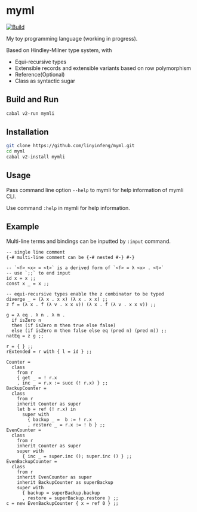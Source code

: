 # myml

[![Build](https://github.com/linyinfeng/myml/workflows/Build/badge.svg)](https://github.com/linyinfeng/myml/actions?query=workflow:Build+branch:master)

My toy programming language (working in progress).

Based on Hindley-Milner type system, with

* Equi-recursive types
* Extensible records and extensible variants based on row polymorphism
* Reference(Optional)
* Class as syntactic sugar

## Build and Run

```bash
cabal v2-run mymli
```

## Installation

```bash
git clone https://github.com/linyinfeng/myml.git
cd myml
cabal v2-install mymli
```

## Usage

Pass command line option `--help` to mymli for help information of mymli CLI.

Use command `:help` in mymli for help information.

## Example

Multi-line terms and bindings can be inputted by `:input` command.

```text
-- single line comment
{-# multi-line comment can be {-# nested #-} #-}

-- `<f> <x> = <t>` is a derived form of `<f> = λ <x> . <t>`
-- use `;;` to end input
id x = x ;;
const x _ = x ;;

-- equi-recursive types enable the z combinator to be typed
diverge _ = (λ x . x x) (λ x . x x) ;;
z f = (λ x . f (λ v . x x v)) (λ x . f (λ v . x x v)) ;;

g = λ eq . λ n . λ m .
  if isZero n
  then (if isZero m then true else false)
  else (if isZero m then false else eq (pred n) (pred m)) ;;
natEq = z g ;;

r = { } ;;
rExtended = r with { l = id } ;;

Counter =
  class
    from r
    { get _ = ! r.x
    , inc _ = r.x := succ (! r.x) } ;;
BackupCounter =
  class
    from r
    inherit Counter as super
    let b = ref (! r.x) in
      super with
        { backup _ =  b := ! r.x
        , restore _ = r.x := ! b } ;;
EvenCounter =
  class
    from r
    inherit Counter as super
    super with
      { inc _ = super.inc (); super.inc () } ;;
EvenBackupCounter =
  class
    from r
    inherit EvenCounter as super
    inherit BackupCounter as superBackup
    super with
      { backup = superBackup.backup
      , restore = superBackup.restore } ;;
c = new EvenBackupCounter { x = ref 0 } ;;
```
